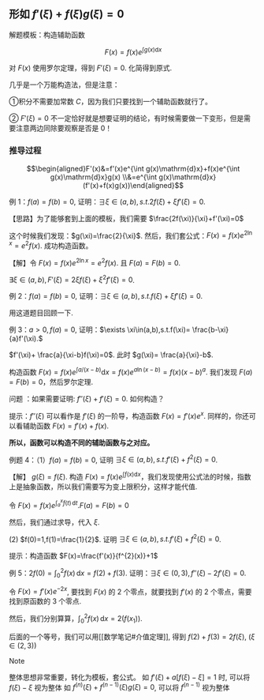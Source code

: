 ## 形如 $f'(\xi)+f(\xi)g(\xi)=0$

解题模板：构造辅助函数 

$$F(x)=f(x)e^{\int g(x)\mathrm{d}x}$$

对 $F(x)$ 使用罗尔定理，得到 $F'(\xi)=0$. 化简得到原式.

几乎是一个万能构造法，但是注意：

①积分不需要加常数 $C$，因为我们只要找到一个辅助函数就行了。

② $F'(\xi)=0$ 不一定恰好就是想要证明的结论，有时候需要做一下变形，但是需要注意两边同除要观察是否是 0！

### 推导过程

$$\begin{aligned}F'(x)&=f'(x)e^{\int g(x)\mathrm{d}x}+f(x)e^{\int g(x)\mathrm{d}x}g(x) \\&=e^{\int g(x)\mathrm{d}x}(f'(x)+f(x)g(x))\end{aligned}$$

例 1：$f(a)=f(b)=0$, 证明：$\exists \xi\in(a,b),s.t.2f(\xi)+\xi f'(\xi)=0$.

【思路】为了能够套到上面的模板，我们需要 $\frac{2f(\xi)}{\xi}+f'(\xi)=0$

这个时候我们发现：$g(\xi)=\frac{2}{\xi}$. 然后，我们套公式：$F(x)=f(x)e^{2\ln x}=e^{2}f(x)$.
成功构造函数。

【解】令 $F(x)=f(x)e^{2\ln x}=e^{2}f(x)$. 且 $F(a)=F(b)=0$.

$\exists \xi \in(a,b), F'(\xi)=2\xi f(\xi)+\xi^{2}f'(\xi)=0$.


例 2：$f(a)=f(b)=0$, 证明：$\exists \xi\in(a,b),s.t.f(\xi)+\xi f'(\xi)=0$.

用这道题目回顾一下.

例 3：$a>0,f(a)=0$, 证明：$\exists \xi\in(a,b),s.t.f(\xi)= \frac{b-\xi}{a}f'(\xi).$

$f'(\xi)+ \frac{a}{\xi-b}f(\xi)=0$. 此时 $g(\xi)= \frac{a}{\xi}-b$.

构造函数 $F(x)=f(x)e^{\int a/(x-b)} \mathrm{d}x=f(x)e^{a\ln (x-b)}=f(x)(x-b)^{a}$.
我们发现 $F(a)=F(b)=0$，然后罗尔定理.

问题 ：如果需要证明: $f''(\xi)+f'(\xi)=0$. 如何构造？

提示：$f''(\xi)$ 可以看作是 $f'(\xi)$ 的一阶导，构造函数 $F(x)=f'(x)e^{x}$.
同样的，你还可以看辅助函数 $F(x)=f'(x)+f(x)$.

**所以，函数可以构造不同的辅助函数与之对应。**

例题 4：（1）$f(a)=f(b)=0$, 证明 $\exists \xi\in(a,b),s.t.f'(\xi)+f^{2}(\xi)=0$.

【解】 $g(\xi)=f(\xi)$. 构造 $F(x)=f(x)e^{\int f(x)\mathrm{d}x}$，我们发现使用公式法的时候，指数上是抽象函数，所以我们需要写为变上限积分，这样才能代值.

令 $F(x)=f(x)e^{\int_{a}^{x} f(t) \, \mathrm{d}t}$.$F(a)=F(b)=0$

然后，我们通过求导，代入 $\xi$.

(2) $f(0)=1,f(1)=\frac{1}{2}$. 证明 $\exists \xi\in(a,b),s.t.f'(\xi)+f^{2}(\xi)=0$.


提示：构造函数 $F(x)=\frac{f'(x)}{f^{2}(x)}+1$

例 5：$2f(0)=\int_{0}^{2} f(x) \, \mathrm{d}x=f(2)+f(3)$. 证明：$\exists \xi\in (0,3),f''(\xi)-2f'(\xi)=0$.

令 $F(x)=f'(x)e^{-2x}$, 要找到 $F(x)$ 的 2 个零点，就要找到 $f'(x)$ 的 2 个零点，需要找到原函数的 3 个零点.

然后，我们分别算算，$\int_{0}^{2} f(x) \, \mathrm{d}x=2(f(x_{1}))$.

后面的一个等号，我们可以用[[数学笔记#介值定理]], 得到 $f(2)+f(3)=2f(\xi)$, ($\xi \in(2,3)$)


> [!note]
> 整体思想非常重要，转化为模板，套公式。
> 如 $f'(\xi)+a[f(\xi)-\xi]=1$ 时, 可以将 $f(\xi)-\xi$ 视为整体
> 如 $f^{(n)}(\xi)+f^{(n-1)}(\xi)g(\xi)=0$, 可以将 $f^{(n-1)}$ 视为整体




